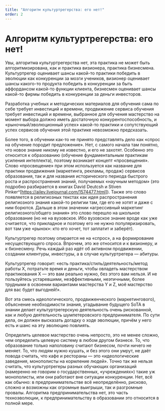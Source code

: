 ```yaml
---
title: "Алгоритм культуртрегерства: его нет!"
order: 2
---
```


# Алгоритм культуртрегерства: его нет!

Увы, алгоритма культуртрегерства нет, эта практика не может быть алгоритмизирована, как и практика визионера, практика бизнесмена. Культуртрегер оценивает шансы какой-то практики победить в эволюции как конкуренции за мозги учеников, визионер оценивает шансы какого-то продукта победить в конкуренции за быть аффордансом какой-то функции клиента, бизнесмен оценивает шансы какой-то фирмы победить в конкуренции за деньги инвесторов.

Разработка учебных и методических материалов для обучения сама по себе требует инвестиций и времени, продвижение сервиса обучения требует инвестиций и времени, выбранное для обучения мастерство на момент выбора должно иметь достаточную конкурентоспособность, и «рыночный/эволюционный успех» какой-то практики и сопутствующий успех сервисов обучения этой практике невозможно предсказать.

Более того, в обучении как-то не принято представлять дело как «спрос на обучение породит предложение». Нет, с самого начала там понятно, что новое знание никому не известно, и его не захотят. Особенно это относится к образованию (обучение фундаментальным практикам усиления интеллекта), поэтому возникает концепт «просвещения». Слово «просвещение» при этом используется как название для практики продвижения (маркетинга, рекламы, продаж) сервисов образования, так и для названия исторического периода быстрого роста и распространения знаний, получаемых «научным методом» (это подробно разбирается в книгах David Deutcsh и Stiven Pinker^[<https://ailev.livejournal.com/1574477.html>]). Также это слово появляется в религиозных текстах как идея распространения религиозного знания какой-то религии там, где его не хотят и даже с ним борются. Дальше в этом значении «агрессивный маркетинг религиозного/общего знания» это слово перешло на школьное образование (но не на вузовское. Ибо вузовское знание вроде как уже считается, что прикладное и поэтому его не нужно популяризировать, вот там уже «рынок»: кто его хочет, тот заплатит и заберёт).

Культуртрегер поэтому опирается не на «спрос», а на формирование несуществующего спроса. Впрочем, это же относится и к визионеру, и к бизнесмену. Речь каждый раз идёт об активном продвижении, создании клиентуры, инвестуры, а в случае культуртрегера — абитуры.

Культуртрегер говорит: «есть практика/стиль/деятельность/метод работы X, потратьте время и деньги, чтобы овладеть мастерством практикования X — это вам реально нужно, без этого вам нельзя. И не пользуйтесь устаревшими, неэффективными, неэтичными, более трудными в освоении вариантами мастерства Y и Z, моё мастерство для вас будет выгодней!».

Вот эта смесь идеологического, продвиженческого (маркетингового), объяснение необходимости знания, угадывание будущего SoTA в знании делает культуртрегерскую деятельность очень рискованной, как и любую деятельность шумпетеровского предпринимателя. По сути дела, он должен высказать догадку о ходе эволюции, причём у него есть и шанс на эту эволюцию повлиять.

Определить целевое мастерство очень непросто, это не менее сложно, чем определить целевую систему в любом другом бизнесе. То, что образование только наполовину считают бизнесом, почти ничего не меняет. То, что людям нужно кушать, и без этого они умрут, не даёт повода считать, что кафе и рестораны — это «идеологические заведения, монополисты на кормление людей». Точно так же нельзя считать, что культуртрегеры разных обучающих организаций (намеренно не говорим о государственных, «учреждениях») такие уж монополисты, или они работают вне ситуации конкуренции. Нет, всё как обычно: в предпринимательстве всё неопределённо, рисково, сложно и возможны как огромные выигрыши, так и разгромные провалы. Алгоритма предпринимательства нет, это часть техноэволюции, к предпринимательству в образовании это относится в полной мере.